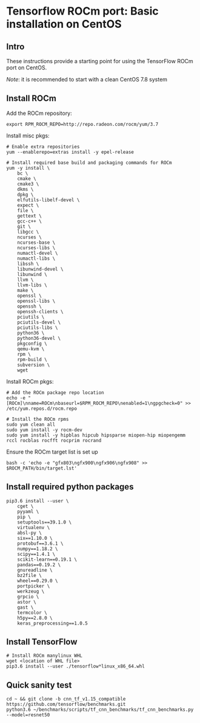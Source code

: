 # Tensorflow ROCm port: Basic installation on CentOS

## Intro

These instructions provide a starting point for using the TensorFlow ROCm port on CentOS.

*Note*: it is recommended to start with a clean CentOS 7.8 system

## Install ROCm

Add the ROCm repository:  
```
export RPM_ROCM_REPO=http://repo.radeon.com/rocm/yum/3.7
```

Install misc pkgs:
```
# Enable extra repositories
yum --enablerepo=extras install -y epel-release

# Install required base build and packaging commands for ROCm
yum -y install \
    bc \
    cmake \
    cmake3 \
    dkms \
    dpkg \
    elfutils-libelf-devel \
    expect \
    file \
    gettext \
    gcc-c++ \
    git \
    libgcc \
    ncurses \
    ncurses-base \
    ncurses-libs \
    numactl-devel \
    numactl-libs \
    libssh \
    libunwind-devel \
    libunwind \
    llvm \
    llvm-libs \
    make \
    openssl \
    openssl-libs \
    openssh \
    openssh-clients \
    pciutils \
    pciutils-devel \
    pciutils-libs \
    python36 \
    python36-devel \
    pkgconfig \
    qemu-kvm \
    rpm \
    rpm-build \
    subversion \
    wget
```

Install ROCm pkgs:
```
# Add the ROCm package repo location
echo -e "[ROCm]\nname=ROCm\nbaseurl=$RPM_ROCM_REPO\nenabled=1\ngpgcheck=0" >> /etc/yum.repos.d/rocm.repo

# Install the ROCm rpms
sudo yum clean all
sudo yum install -y rocm-dev
sudo yum install -y hipblas hipcub hipsparse miopen-hip miopengemm rccl rocblas rocfft rocprim rocrand
```

Ensure the ROCm target list is set up
```
bash -c 'echo -e "gfx803\ngfx900\ngfx906\ngfx908" >> $ROCM_PATH/bin/target.lst'
```

## Install required python packages


```
pip3.6 install --user \
    cget \
    pyyaml \
    pip \
    setuptools==39.1.0 \
    virtualenv \
    absl-py \
    six==1.10.0 \
    protobuf==3.6.1 \
    numpy==1.18.2 \
    scipy==1.4.1 \
    scikit-learn==0.19.1 \
    pandas==0.19.2 \
    gnureadline \
    bz2file \
    wheel==0.29.0 \
    portpicker \
    werkzeug \
    grpcio \
    astor \
    gast \
    termcolor \
    h5py==2.8.0 \
    keras_preprocessing==1.0.5
```

## Install TensorFlow

```
# Install ROCm manylinux WHL 
wget <location of WHL file>
pip3.6 install --user ./tensorflow*linux_x86_64.whl
```

## Quick sanity test

```
cd ~ && git clone -b cnn_tf_v1.15_compatible https://github.com/tensorflow/benchmarks.git
python3.6 ~/benchmarks/scripts/tf_cnn_benchmarks/tf_cnn_benchmarks.py --model=resnet50
```
